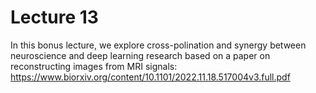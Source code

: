 # Lecture 13
In this bonus lecture, we explore cross-polination and synergy between neuroscience and deep learning research based on a paper on reconstructing images from MRI signals: https://www.biorxiv.org/content/10.1101/2022.11.18.517004v3.full.pdf
